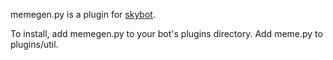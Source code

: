 memegen.py is a plugin for [skybot](https://github.com/rmmh/skybot).

To install, add memegen.py to your bot's plugins directory. Add meme.py to
plugins/util.
